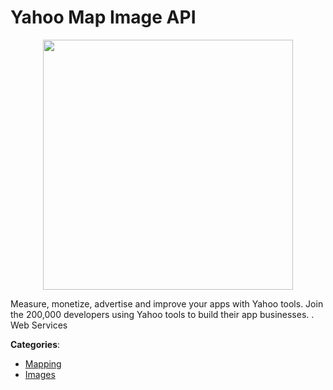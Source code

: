 # Yahoo Map Image API
<p align="center">
    <img width="400" src="https://raw.githubusercontent.com/apis-list/apis-list/apis/yahoo-map-image-api/logo_256x256.png" />
</p>

Measure, monetize, advertise and improve your apps with Yahoo tools. Join the 200,000 developers using Yahoo tools to build their app businesses. . Web Services



**Categories**:
- [Mapping](https://github.com/apis-list/apis-list#mapping)
- [Images](https://github.com/apis-list/apis-list#images)





